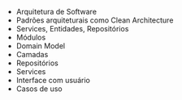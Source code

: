 - Arquitetura de Software
- Padrões arquiteturais como Clean Architecture
- Services, Entidades, Repositórios
- Módulos
- Domain Model
- Camadas
- Repositórios
- Services
- Interface com usuário
- Casos de uso